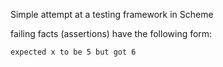 Simple attempt at a testing framework in Scheme

failing facts (assertions) have the following form:

	expected x to be 5 but got 6
